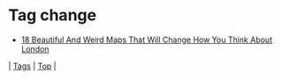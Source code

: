 <!--
title: Tag change
date: 2020-06-28T14:57:48.684Z
tags:
-->
# Tag change

 * [18 Beautiful And Weird Maps That Will Change How You Think About London](118940051457.md)

| [Tags](tags.md) | [Top](index.md) |
